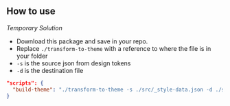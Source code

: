 ## How to use

_Temporary Solution_

* Download this package and save in your repo.
* Replace `./transform-to-theme` with a reference to where the file is in your folder
* `-s` is the source json from design tokens
* `-d` is the destination file

```json
"scripts": {
  "build-theme": "./transform-to-theme -s ./src/_style-data.json -d ./src/theme.dsm.js"`
}
```
